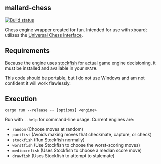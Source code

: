 ## mallard-chess

<a href="https://github.com/ammongit/chess/actions?query=workflow%3A%22Build%22">
  <img src="https://github.com/ammongit/chess/workflows/Build/badge.svg"
       alt="Build status">
</a>

Chess engine wrapper created for fun. Intended for use with xboard; utilizes the [Universal Chess Interface](https://en.wikipedia.org/wiki/Universal_Chess_Interface).

## Requirements

Because the engine uses [stockfish](https://stockfishchess.org/) for actual game engine decisioning, it must be installed and available in your `$PATH`.

This code should be portable, but I do not use Windows and am not confident it will work flawlessly.

## Execution

```
cargo run --release -- [options] <engine>
```

Run with `--help` for command-line usage. Current engines are:
* `random` (Choose moves at random)
* `pacifist` (Avoids making moves that checkmate, capture, or check)
* `stockfish` (Run Stockfish normally)
* `worstfish` (Use Stockfish to choose the worst-scoring moves)
* `mediocrefish` (Uses Stockfish to choose a median score move)
* `drawfish` (Uses Stockfish to attempt to stalemate)
